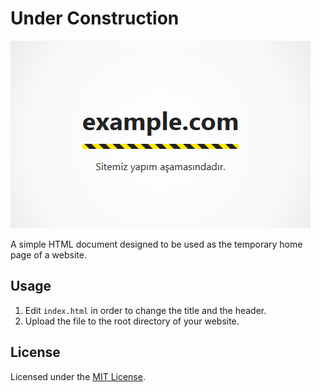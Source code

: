 # Under Construction

![](screenshot.png)

A simple HTML document designed to be used as the temporary home page of a website.

## Usage

1. Edit `index.html` in order to change the title and the header.
2. Upload the file to the root directory of your website.

## License

Licensed under the [MIT License](https://opensource.org/licenses/MIT).

